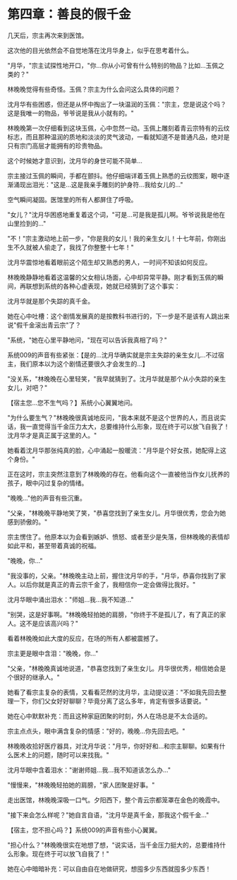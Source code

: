# 第四章：善良的假千金

几天后，宗主再次来到医馆。

这次他的目光依然会不自觉地落在沈月华身上，似乎在思考着什么。

"月华，"宗主试探性地开口，"你...你从小可曾有什么特别的物品？比如...玉佩之类的？"

林晚晚觉得有些奇怪。玉佩？宗主为什么会问这么具体的问题？

沈月华有些困惑，但还是从怀中掏出了一块温润的玉佩："宗主，您是说这个吗？这是我唯一的物品，爷爷说是我从小就有的。"

林晚晚第一次仔细看到这块玉佩，心中忽然一动。玉佩上雕刻着青云宗特有的云纹标志，而且那种温润的质地和淡淡的灵气波动，一看就知道不是普通凡品，绝对是只有宗门高层才能拥有的珍贵物品。

这个时候她才意识到，沈月华的身世可能不简单...

宗主接过玉佩的瞬间，手都在颤抖。他仔细端详着玉佩上熟悉的云纹图案，眼中逐渐涌现出泪光："这是...这是我亲手雕刻的护身符...我给女儿的..."

空气瞬间凝固。医馆里的所有人都屏住了呼吸。

"女儿？"沈月华困惑地重复着这个词，"可是...可是我是孤儿啊。爷爷说我是他在山里捡到的..."

"不！"宗主激动地上前一步，"你是我的女儿！我的亲生女儿！十七年前，你刚出生不久就被人偷走了，我找了你整整十七年！"

沈月华震惊地看着眼前这个陌生却又熟悉的男人，一时间不知该如何反应。

林晚晚静静地看着这温馨的父女相认场面，心中却异常平静。刚才看到玉佩的瞬间，再联想到系统的各种心虚表现，她就已经猜到了这个事实：

沈月华就是那个失踪的真千金。

她在心中吐槽：这个剧情发展真的是按教科书进行的，下一步是不是该有人跳出来说"假千金滚出青云宗"了？

"系统，"她在心里平静地问，"现在可以告诉我真相了吗？"

系统009的声音有些紧张：【是的...沈月华确实就是宗主失踪的亲生女儿...不过宿主，我们原本以为这个剧情还要很久才会发生的...】

"没关系，"林晚晚在心里轻笑，"我早就猜到了。沈月华就是那个从小失踪的亲生女儿，对吧？"

【宿主您...您不生气吗？】系统小心翼翼地问。

"为什么要生气？"林晚晚很真诚地反问，"我本来就不是这个世界的人，而且说实话，我一直觉得当千金压力太大，总要维持什么形象，现在终于可以放飞自我了！沈月华才是真正属于这里的人。"

她看着沈月华那张纯真的脸，心中涌起一股暖流："月华是个好女孩，她配得上这个身份。"

正在这时，宗主突然注意到了林晚晚的存在。他看向这个一直被他当作女儿抚养的孩子，眼中闪过复杂的情绪。

"晚晚..."他的声音有些沉重。

"父亲，"林晚晚平静地笑了笑，"恭喜您找到了亲生女儿。月华很优秀，您会为她感到骄傲的。"

宗主愣住了。他原本以为会看到嫉妒、愤怒、或者至少是失落，但林晚晚的表情却如此平和，甚至带着真诚的祝福。

"晚晚，你..."

"我没事的，父亲。"林晚晚主动上前，握住沈月华的手，"月华，恭喜你找到了家人。以后你就是真正的青云宗千金了，我相信你一定会做得比我好。"

沈月华眼中涌出泪水："师姐...我...我不知道..."

"别哭，这是好事啊。"林晚晚轻拍她的肩膀，"你终于不是孤儿了，有了真正的家人。这不是应该高兴吗？"

看着林晚晚如此大度的反应，在场的所有人都被震撼了。

宗主更是眼中含泪："晚晚，你..."

"父亲，"林晚晚真诚地说道，"恭喜您找到了亲生女儿。月华很优秀，相信她会是个很好的继承人。"

她看了看宗主复杂的表情，又看看茫然的沈月华，主动提议道："不如我先回去整理一下，你们父女好好聊聊？毕竟分离了这么多年，肯定有很多话要说。"

她在心中默默补充：而且这种家庭团聚的时刻，外人在场总是不太合适的。

宗主点点头，眼中满含复杂的情感："好的，晚晚...你先回去吧。"

林晚晚收拾好医疗器具，对沈月华说："月华，你好好和...和宗主聊聊。如果有什么医术上的问题，随时可以来找我。"

沈月华眼中含着泪水："谢谢师姐...我...我不知道该怎么办..."

"慢慢来，"林晚晚轻拍她的肩膀，"家人团聚是好事。"

走出医馆，林晚晚深吸一口气。夕阳西下，整个青云宗都笼罩在金色的晚霞中。

"接下来会怎么样呢？"她自言自语，"沈月华是真千金，那我这个假千金..."

【宿主，您不担心吗？】系统009的声音有些小心翼翼。

"担心什么？"林晚晚很实在地想了想，"说实话，当千金压力挺大的，总要维持什么形象。现在终于可以放飞自我了！"

她在心中暗暗补充：可以自由自在地做研究，想囤多少东西就囤多少东西！